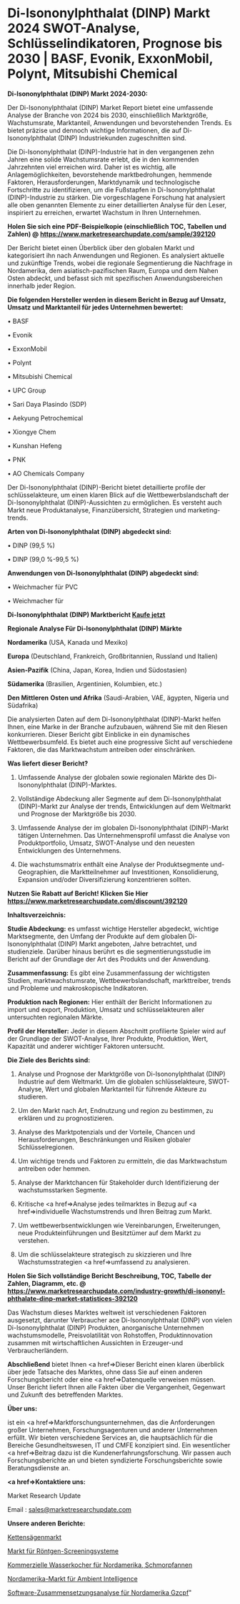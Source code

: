 # Di-Isononylphthalat (DINP) Markt 2024 SWOT-Analyse, Schlüsselindikatoren, Prognose bis 2030 | BASF, Evonik, ExxonMobil, Polynt, Mitsubishi Chemical

<strong>Di-Isononylphthalat (DINP) Markt 2024-2030:</strong>

Der Di-Isononylphthalat (DINP) Market Report bietet eine umfassende Analyse der Branche von 2024 bis 2030, einschließlich Marktgröße, Wachstumsrate, Marktanteil, Anwendungen und bevorstehenden Trends. Es bietet präzise und dennoch wichtige Informationen, die auf Di-Isononylphthalat (DINP) Industriekunden zugeschnitten sind.

Die Di-Isononylphthalat (DINP)-Industrie hat in den vergangenen zehn Jahren eine solide Wachstumsrate erlebt, die in den kommenden Jahrzehnten viel erreichen wird. Daher ist es wichtig, alle Anlagemöglichkeiten, bevorstehende marktbedrohungen, hemmende Faktoren, Herausforderungen, Marktdynamik und technologische Fortschritte zu identifizieren, um die Fußstapfen in Di-Isononylphthalat (DINP)-Industrie zu stärken. Die vorgeschlagene Forschung hat analysiert alle oben genannten Elemente zu einer detaillierten Analyse für den Leser, inspiriert zu erreichen, erwartet Wachstum in Ihren Unternehmen.

<strong>Holen Sie sich eine PDF-Beispielkopie (einschließlich TOC, Tabellen und Zahlen) @
</strong><strong><a href=https://www.marketresearchupdate.com/sample/392120><strong>https://www.marketresearchupdate.com/sample/392120</u></font></a></strong></strong>

Der Bericht bietet einen Überblick über den globalen Markt und kategorisiert ihn nach Anwendungen und Regionen. Es analysiert aktuelle und zukünftige Trends, wobei die regionale Segmentierung die Nachfrage in Nordamerika, dem asiatisch-pazifischen Raum, Europa und dem Nahen Osten abdeckt, und befasst sich mit spezifischen Anwendungsbereichen innerhalb jeder Region.

<strong>Die folgenden Hersteller werden in diesem Bericht in Bezug auf Umsatz, Umsatz und Marktanteil für jedes Unternehmen bewertet:</strong>

• BASF

• Evonik

• ExxonMobil

• Polynt

• Mitsubishi Chemical

• UPC Group

• Sari Daya Plasindo (SDP)

• Aekyung Petrochemical

• Xiongye Chem

• Kunshan Hefeng

• PNK

• AO Chemicals Company

Der Di-Isononylphthalat (DINP)-Bericht bietet detaillierte profile der schlüsselakteure, um einen klaren Blick auf die Wettbewerbslandschaft der Di-Isononylphthalat (DINP)-Aussichten zu ermöglichen. Es versteht auch Markt neue Produktanalyse, Finanzübersicht, Strategien und marketing-trends.

<strong>Arten von Di-Isononylphthalat (DINP) abgedeckt sind:</strong>

• DINP (99,5 %)

• DINP (99,0 %-99,5 %)

<strong>Anwendungen von Di-Isononylphthalat (DINP) abgedeckt sind:</strong>

• Weichmacher für PVC

• Weichmacher für

<strong>Di-Isononylphthalat (DINP) Marktbericht <a href=https://www.marketresearchupdate.com/buynow/392120>Kaufe jetzt</a></strong>

<strong>Regionale Analyse Für Di-Isononylphthalat (DINP) Märkte</strong>

<strong>Nordamerika</strong> (USA, Kanada und Mexiko)

<strong>Europa</strong> (Deutschland, Frankreich, Großbritannien, Russland und Italien)

<strong>Asien-Pazifik</strong> (China, Japan, Korea, Indien und Südostasien)

<strong>Südamerika</strong> (Brasilien, Argentinien, Kolumbien, etc.)

<strong>Den Mittleren</strong> <strong>Osten und Afrika</strong> (Saudi-Arabien, VAE, ägypten, Nigeria und Südafrika)

Die analysierten Daten auf dem Di-Isononylphthalat (DINP)-Markt helfen Ihnen, eine Marke in der Branche aufzubauen, während Sie mit den Riesen konkurrieren. Dieser Bericht gibt Einblicke in ein dynamisches Wettbewerbsumfeld. Es bietet auch eine progressive Sicht auf verschiedene Faktoren, die das Marktwachstum antreiben oder einschränken.

<strong>Was liefert dieser Bericht?</strong>

1. Umfassende Analyse der globalen sowie regionalen Märkte des Di-Isononylphthalat (DINP)-Marktes.

2. Vollständige Abdeckung aller Segmente auf dem Di-Isononylphthalat (DINP)-Markt zur Analyse der trends, Entwicklungen auf dem Weltmarkt und Prognose der Marktgröße bis 2030.

3. Umfassende Analyse der im globalen Di-Isononylphthalat (DINP)-Markt tätigen Unternehmen. Das Unternehmensprofil umfasst die Analyse von Produktportfolio, Umsatz, SWOT-Analyse und den neuesten Entwicklungen des Unternehmens.

4. Die wachstumsmatrix enthält eine Analyse der Produktsegmente und-Geographien, die Marktteilnehmer auf Investitionen, Konsolidierung, Expansion und/oder Diversifizierung konzentrieren sollten.

<strong>Nutzen Sie Rabatt auf Bericht! Klicken Sie Hier
</strong><strong><a href=https://www.marketresearchupdate.com/discount/392120>https://www.marketresearchupdate.com/discount/392120</b></u></font></strong></a>

<strong>Inhaltsverzeichnis:</strong>

<strong>Studie Abdeckung:</strong> es umfasst wichtige Hersteller abgedeckt, wichtige Marktsegmente, den Umfang der Produkte auf dem globalen Di-Isononylphthalat (DINP) Markt angeboten, Jahre betrachtet, und studienziele. Darüber hinaus berührt es die segmentierungsstudie im Bericht auf der Grundlage der Art des Produkts und der Anwendung.

<strong>Zusammenfassung:</strong> Es gibt eine Zusammenfassung der wichtigsten Studien, marktwachstumsrate, Wettbewerbslandschaft, markttreiber, trends und Probleme und makroskopische Indikatoren.

<strong>Produktion nach Regionen:</strong> Hier enthält der Bericht Informationen zu import und export, Produktion, Umsatz und schlüsselakteuren aller untersuchten regionalen Märkte.

<strong>Profil der Hersteller:</strong> Jeder in diesem Abschnitt profilierte Spieler wird auf der Grundlage der SWOT-Analyse, Ihrer Produkte, Produktion, Wert, Kapazität und anderer wichtiger Faktoren untersucht.

<strong>Die Ziele des Berichts sind:</strong>

1) Analyse und Prognose der Marktgröße von Di-Isononylphthalat (DINP) Industrie auf dem Weltmarkt.
Um die globalen schlüsselakteure, SWOT-Analyse, Wert und globalen Marktanteil für führende Akteure zu studieren.

2) Um den Markt nach Art, Endnutzung und region zu bestimmen, zu erklären und zu prognostizieren.

3) Analyse des Marktpotenzials und der Vorteile, Chancen und Herausforderungen, Beschränkungen und Risiken globaler Schlüsselregionen.

4) Um wichtige trends und Faktoren zu ermitteln, die das Marktwachstum antreiben oder hemmen.

5) Analyse der Marktchancen für Stakeholder durch Identifizierung der wachstumsstarken Segmente.

6) Kritische <a href=>Analyse</a> jedes teilmarktes in Bezug auf <a href=>individuelle</a> Wachstumstrends und Ihren Beitrag zum Markt.

7) Um wettbewerbsentwicklungen wie Vereinbarungen, Erweiterungen, neue Produkteinführungen und Besitztümer auf dem Markt zu verstehen.

8) Um die schlüsselakteure strategisch zu skizzieren und Ihre Wachstumsstrategien <a href=>umfassend</a> zu analysieren.

<strong>Holen Sie Sich vollständige Bericht Beschreibung, TOC, Tabelle der Zahlen, Diagramm, etc. @ </strong><strong><a href=https://www.marketresearchupdate.com/industry-growth/di-isononyl-phthalate-dinp-market-statistices-392120>https://www.marketresearchupdate.com/industry-growth/di-isononyl-phthalate-dinp-market-statistices-392120</a></font></strong>

Das Wachstum dieses Marktes weltweit ist verschiedenen Faktoren ausgesetzt, darunter Verbraucher ace Di-Isononylphthalat (DINP) von vielen Di-Isononylphthalat (DINP) Produkten, anorganische Unternehmen wachstumsmodelle, Preisvolatilität von Rohstoffen, Produktinnovation zusammen mit wirtschaftlichen Aussichten in Erzeuger-und Verbraucherländern.

<strong>Abschließend</strong> bietet Ihnen <a href=>Dieser</a> Bericht einen klaren überblick über jede Tatsache des Marktes, ohne dass Sie auf einen anderen Forschungsbericht oder eine <a href=>Datenquelle</a> verweisen müssen. Unser Bericht liefert Ihnen alle Fakten über die Vergangenheit, Gegenwart und Zukunft des betreffenden Marktes.

<strong>Über uns:</strong>

 ist ein <a href=>Marktfors</a>chungsunternehmen, das die Anforderungen großer Unternehmen, Forschungsagenturen und anderer Unternehmen erfüllt. Wir bieten verschiedene Services an, die hauptsächlich für die Bereiche Gesundheitswesen, IT und CMFE konzipiert sind. Ein wesentlicher <a href=>Beitrag</a> dazu ist die Kundenerfahrungsforschung. Wir passen auch Forschungsberichte an und bieten syndizierte Forschungsberichte sowie Beratungsdienste an.

<strong><a href=>Kontaktiere uns:</a></strong>

Market Research Update

Email : sales@marketresearchupdate.com

<strong>Unsere anderen Berichte:</strong>

<a href=https://www.linkedin.com/pulse/chain-saws-market-future-scope-demands-projected>Kettensägenmarkt</a>

<a href=https://www.linkedin.com/pulse/x-ray-screening-systems-market-2023-remarking>Markt für Röntgen-Screeningsysteme</a>

<a href=https://www.linkedin.com/pulse/north-america-commercial-kettles-braising-pans>Kommerzielle Wasserkocher für Nordamerika, Schmorpfannen</a>

<a href=https://www.linkedin.com/pulse/north-america-ambient-intelligence-market-2023-2030>Nordamerika-Markt für Ambient Intelligence</a>

<a href=https://www.linkedin.com/pulse/north-america-software-composition-analysis-gzcpf/>Software-Zusammensetzungsanalyse für Nordamerika Gzcpf</a>"
